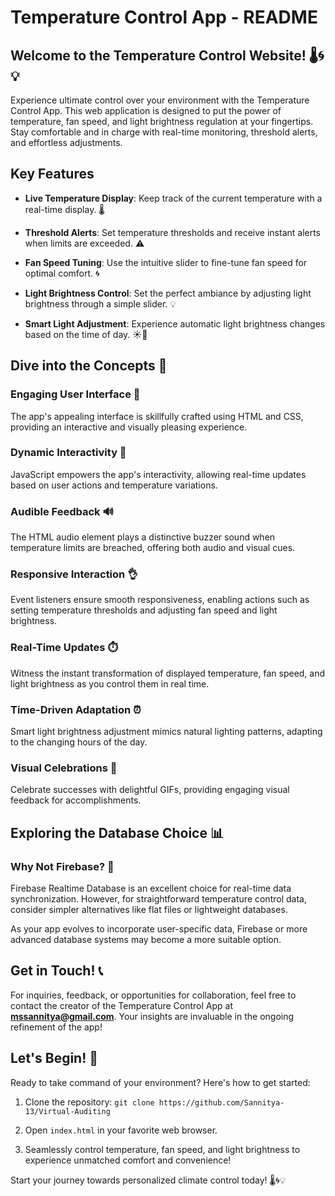 # Temperature Control App - README

## Welcome to the Temperature Control Website! 🌡️🌀💡


Experience ultimate control over your environment with the Temperature Control App. This web application is designed to put the power of temperature, fan speed, and light brightness regulation at your fingertips. Stay comfortable and in charge with real-time monitoring, threshold alerts, and effortless adjustments.

## Key Features

- **Live Temperature Display**: Keep track of the current temperature with a real-time display. 🌡️

- **Threshold Alerts**: Set temperature thresholds and receive instant alerts when limits are exceeded. ⚠️

- **Fan Speed Tuning**: Use the intuitive slider to fine-tune fan speed for optimal comfort. 🌀

- **Light Brightness Control**: Set the perfect ambiance by adjusting light brightness through a simple slider. 💡

- **Smart Light Adjustment**: Experience automatic light brightness changes based on the time of day. ☀️🌙

## Dive into the Concepts 🚀

### Engaging User Interface 🎨
The app's appealing interface is skillfully crafted using HTML and CSS, providing an interactive and visually pleasing experience.

### Dynamic Interactivity 🔄
JavaScript empowers the app's interactivity, allowing real-time updates based on user actions and temperature variations.

### Audible Feedback 🔊
The HTML audio element plays a distinctive buzzer sound when temperature limits are breached, offering both audio and visual cues.

### Responsive Interaction 👌
Event listeners ensure smooth responsiveness, enabling actions such as setting temperature thresholds and adjusting fan speed and light brightness.

### Real-Time Updates ⏱️
Witness the instant transformation of displayed temperature, fan speed, and light brightness as you control them in real time.

### Time-Driven Adaptation ⏰
Smart light brightness adjustment mimics natural lighting patterns, adapting to the changing hours of the day.

### Visual Celebrations 🎉
Celebrate successes with delightful GIFs, providing engaging visual feedback for accomplishments.

## Exploring the Database Choice 📊

### Why Not Firebase? 🤔
Firebase Realtime Database is an excellent choice for real-time data synchronization. However, for straightforward temperature control data, consider simpler alternatives like flat files or lightweight databases.

As your app evolves to incorporate user-specific data, Firebase or more advanced database systems may become a more suitable option.

## Get in Touch! 📞

For inquiries, feedback, or opportunities for collaboration, feel free to contact the creator of the Temperature Control App at **mssannitya@gmail.com**. Your insights are invaluable in the ongoing refinement of the app!

## Let's Begin! 🚀

Ready to take command of your environment? Here's how to get started:

1. Clone the repository: `git clone https://github.com/Sannitya-13/Virtual-Auditing`

2. Open `index.html` in your favorite web browser.

3. Seamlessly control temperature, fan speed, and light brightness to experience unmatched comfort and convenience!

Start your journey towards personalized climate control today! 🌡️🌀💡

